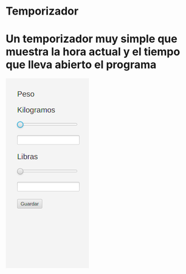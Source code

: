 # Temporizador
<H1>Un temporizador muy simple que muestra la hora actual y el tiempo que lleva abierto el programa</H1>
<img src="https://github.com/HangingEmperor/Temporizador/blob/master/capturaPantalla.png?raw=true">
